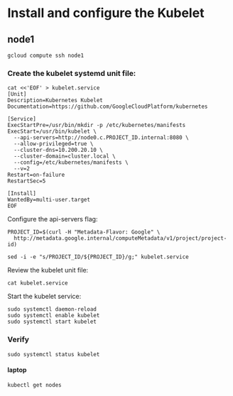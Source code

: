 # Install and configure the Kubelet

## node1

```
gcloud compute ssh node1
```

### Create the kubelet systemd unit file:

```
cat <<'EOF' > kubelet.service
[Unit]
Description=Kubernetes Kubelet
Documentation=https://github.com/GoogleCloudPlatform/kubernetes

[Service]
ExecStartPre=/usr/bin/mkdir -p /etc/kubernetes/manifests
ExecStart=/usr/bin/kubelet \
  --api-servers=http://node0.c.PROJECT_ID.internal:8080 \
  --allow-privileged=true \
  --cluster-dns=10.200.20.10 \
  --cluster-domain=cluster.local \
  --config=/etc/kubernetes/manifests \
  --v=2
Restart=on-failure
RestartSec=5

[Install]
WantedBy=multi-user.target
EOF
```

Configure the api-servers flag:

```
PROJECT_ID=$(curl -H "Metadata-Flavor: Google" \
  http://metadata.google.internal/computeMetadata/v1/project/project-id)
```

```
sed -i -e "s/PROJECT_ID/${PROJECT_ID}/g;" kubelet.service
```

Review the kubelet unit file:

```
cat kubelet.service
```

Start the kubelet service:

```
sudo systemctl daemon-reload
sudo systemctl enable kubelet
sudo systemctl start kubelet
```

### Verify

```
sudo systemctl status kubelet
```

#### laptop

```
kubectl get nodes
```
